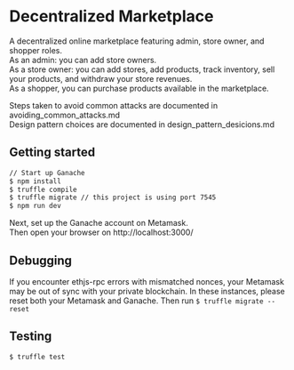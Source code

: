 # Decentralized Marketplace
A decentralized online marketplace featuring admin, store owner, and shopper roles. <br/>
As an admin: you can add store owners.  
As a store owner: you can add stores, add products, track inventory, sell your products, and withdraw your store revenues.  
As a shopper, you can purchase products available in the marketplace.  
  
Steps taken to avoid common attacks are documented in avoiding_common_attacks.md  
Design pattern choices are documented in design_pattern_desicions.md  
  
## Getting started
```bash
// Start up Ganache
$ npm install
$ truffle compile
$ truffle migrate // this project is using port 7545
$ npm run dev
```

Next, set up the Ganache account on Metamask.     
Then open your browser on http://localhost:3000/

## Debugging
If you encounter ethjs-rpc errors with mismatched nonces, your Metamask may be out of sync with your private blockchain. In these instances, please reset both your Metamask and Ganache.  Then run `$ truffle migrate --reset`

## Testing
```
$ truffle test 
```
